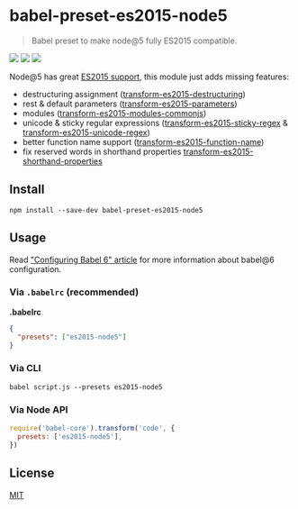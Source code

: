 # babel-preset-es2015-node5

> Babel preset to make node@5 fully ES2015 compatible.

[![](https://img.shields.io/npm/v/babel-preset-es2015-node5.svg)](https://npmjs.org/package/babel-preset-es2015-node5)
[![](https://img.shields.io/travis/alekseykulikov/babel-preset-es2015-node5.svg)](https://travis-ci.org/alekseykulikov/babel-preset-es2015-node5)
[![](http://img.shields.io/npm/dm/babel-preset-es2015-node5.svg)](https://npmjs.org/package/babel-preset-es2015-node5)

Node@5 has great [ES2015 support](https://nodejs.org/en/docs/es6/),
this module just adds missing features:
- destructuring assignment ([transform-es2015-destructuring](http://babeljs.io/docs/plugins/transform-es2015-destructuring/))
- rest & default parameters ([transform-es2015-parameters](http://babeljs.io/docs/plugins/transform-es2015-parameters/))
- modules ([transform-es2015-modules-commonjs](http://babeljs.io/docs/plugins/transform-es2015-modules-commonjs/))
- unicode & sticky regular expressions ([transform-es2015-sticky-regex](http://babeljs.io/docs/plugins/transform-es2015-sticky-regex/) & [transform-es2015-unicode-regex](http://babeljs.io/docs/plugins/transform-es2015-unicode-regex/))
- better function name support ([transform-es2015-function-name](http://babeljs.io/docs/plugins/transform-es2015-function-name/))
- fix reserved words in shorthand properties [transform-es2015-shorthand-properties](https://github.com/alekseykulikov/babel-preset-es2015-node5/issues/10)

## Install

    npm install --save-dev babel-preset-es2015-node5

## Usage

Read ["Configuring Babel 6" article](http://www.2ality.com/2015/11/configuring-babel6.html)
for more information about babel@6 configuration.

### Via `.babelrc` (recommended)

**.babelrc**

```json
{
  "presets": ["es2015-node5"]
}
```

### Via CLI

    babel script.js --presets es2015-node5

### Via Node API

```js
require('babel-core').transform('code', {
  presets: ['es2015-node5'],
})
```

## License

[MIT](./LICENSE)
